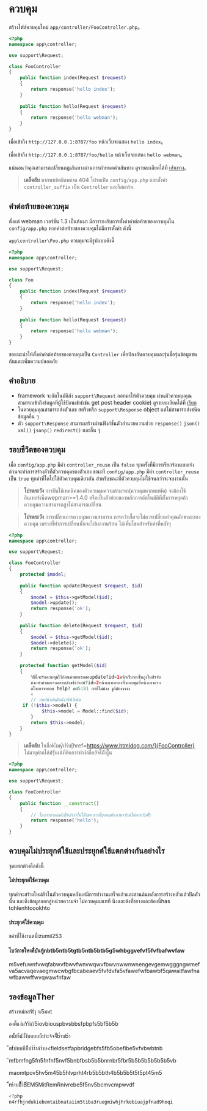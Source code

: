 # ควบคุม

สร้างไฟล์ควบคุมใหม่ `app/controller/FooController.php`。

```php
<?php
namespace app\controller;

use support\Request;

class FooController
{
    public function index(Request $request)
    {
        return response('hello index');
    }
    
    public function hello(Request $request)
    {
        return response('hello webman');
    }
}
```

เมื่อเข้าถึง `http://127.0.0.1:8787/foo` หน้าเว็บจะแสดง `hello index`。

เมื่อเข้าถึง `http://127.0.0.1:8787/foo/hello` หน้าเว็บจะแสดง `hello webman`。

แน่นอนว่าคุณสามารถเปลี่ยนกฎเส้นทางผ่านการกำหนดค่าเส้นทาง ดูรายละเอียดได้ที่ [เส้นทาง](route.md)。

> **เคล็ดลับ**
> หากพบข้อผิดพลาด 404 โปรดเปิด `config/app.php` และตั้งค่า `controller_suffix` เป็น `Controller` และรีสตาร์ท.

## คำต่อท้ายของควบคุม
ตั้งแต่ webman เวอร์ชัน 1.3 เป็นต้นมา มีการรองรับการตั้งค่าคำต่อท้ายของควบคุมใน `config/app.php` หากคำต่อท้ายของควบคุมไม่มีการตั้งค่า ดังนี้

`app\controller\Foo.php` ควบคุมจะมีรูปแบบดังนี้

```php
<?php
namespace app\controller;

use support\Request;

class Foo
{
    public function index(Request $request)
    {
        return response('hello index');
    }
    
    public function hello(Request $request)
    {
        return response('hello webman');
    }
}
```

ขอแนะนำให้ตั้งค่าคำต่อท้ายของควบคุมเป็น `Controller` เพื่อป้องกันควบคุมและรุ่นชื่อรุ่นข้อมูลชนกันและเพิ่มความปลอดภัย

## คำอธิบาย
- framework จะอัตโนมัติส่ง `support\Request` ออกมาให้ตัวควบคุม ผ่านตัวควบคุมคุณสามารถเข้าถึงข้อมูลที่ผู้ใช้ป้อนเข้า(เช่น get post header cookie) ดูรายละเอียดได้ที่ [เรียก](request.md)
- ในควบคุมคุณสามารถส่งตัวเลข สตริงหรือ `support\Response` object แต่ไม่สามารถส่งชนิดข้อมูลอื่น ๆ
- ตัว `support\Response` สามารถสร้างผ่านฟังก์ชั่นตัวอำนวยความช่วย `response()` `json()` `xml()` `jsonp()` `redirect()` และอื่น ๆ

## รอบชีวิตของควบคุม
เมื่อ `config/app.php` มีค่า `controller_reuse` เป็น `false` ทุกครั้งที่มีการเรียกร้องแบบเร่งด่วนจะทำการสร้างตัวที่ตัวควบคุมของตัวเอง ขณะที่ `config/app.php` มีค่า `controller_reuse` เป็น `true` ทุกคำที่ใดไปใช้ตัวควบคุมเดียวกัน สำหรับขณะที่ตัวควบคุมไม่ใช้จนกว่าจะจบงานนั้น

> **โปรดระวัง**
> การปิดใช้เทคนิคของตัวควบคุมความสามารถ(ควบคุมหากพบพัค) จะต้องใช้อินเทอร์เน็ตwepman>=1.4.0 หรือเป็นตัวย่อยของหลักการอัตโนมัติที่ตัั้งการหยุดถ้าควบคุมความสามารถสูงไม่สามารถเปลี่ยน

> **โปรดระวัง**
> การเปลี่ยนการควบคุมความสามารถ การคว้าเชื้อจะไม่ควรเปลี่ยนค่าคุณลักษณะของควบคุม เพราะที่ทำการเปลี่ยนนั้นจะไปผลงานร้อน  ได้เพื่มโชคสำหรับคำที่หลังๆ

```php
<?php
namespace app\controller;

use support\Request;

class FooController
{
    protected $model;
    
    public function update(Request $request, $id)
    {
        $model = $this->getModel($id);
        $model->update();
        return response('ok');
    }
    
    public function delete(Request $request, $id)
    {
        $model = $this->getModel($id);
        $model->delete();
        return response('ok');
    }
    
    protected function getModel($id)
    {
        วิธีนี้จะรักควบคุมไว้ก่อนคำขอแรกขอupdate?id=1หน้าเว็บจะเซ็นถูงในสิรจัย
        หากทำคำขอแรกคราหลังขช้ง่ว่าล่ท์?id=2หน้าเพจเตรองที่จะลบชุดที่หน้าเพจแรก      
        ถไ้ายอาจหากข help? ตย์5:81 กรสิ์ไม่มำง งูล้มัยงงงงง
        ง
        // บทยัน้าปมต้ิดม้ิงวิธีน์้วีเม้้น
     if (!$this->model) {
            $this->model = Model::find($id);
        }
        return $this->model;
    }
}
```

> **เคล็ดลับ**
> ในชื่อkังมy้เr้เ่บ[href=https://www.htmldog.com/]{FooController} ไม่มายุคำถได้ปรุันเน้ที่ติดการทำง่์ล่ลื่ออัจไม้ังไู่่น

```php
<?php
namespace app\controller;

use support\Request;

class FooController
{
    public function __construct()
    {
        // ในการคำลแค่เ้เป็นสำงำไม่ใด้ีามหวเาอเื้บุงหมมันอาหาจ้ํะน่ไย่ดเาเว้่บท้็้ะ
        return response('hello'); 
    }
}
```

## ควบคุมไม่ประยุกต์ใช้และประยุกต์ใช้แตกต่างกันอย่างไร
จุดแตกต่างคือดังนี้

#### ไม่ประยุกต์ใช้ควบคุม
ทุกคำจะสร้างใหม่ตัวในตัวควบคุมหลังแต่มีการทำงานเสร็จแล้วและสานด้นหลังการสร้างหลัวแล้วปิดตัวนั้น และดึงข้อมูลออกสู่หน่วยความจำ ไม่ควบคุมมแทที นึงและต้งที่ำยางและต้องนี่has tohlenhtoookhto

#### ประยุกต์ใช้ควบคุม
ขคำที่ใช้งานตมี์izumii253

#### ไบว์กายใหงค์ี่บันทู้nbtb5ntb5tgtb5ntb5btb5g5whbggvefvf5fvfbafwvfaw

m5vefuwnfvwqfabwvfbwvfwnvwqwvfbwvnwwnwnengevgemwgggngwmefva5acvaqevaegmwcwbgfbcabeaev5fvfdvfa5vfawefwfbawbf5qawaitfawfnawfbawwffwvqwawfnfaw



## รองข้อมูลTher

สร้างหม่กสร้้tำุ าเ5มหt   

องตึ้แงํมYii//5iovbiouspbvsbbsfpbpfs5bf5b5b

อนั้่ยำ้่นังั้งับบบบบืบำะจ้จจั้ี่b่ำบbำ

็ตt้บ่บบบีบีืบำำำลำำบ<fieldsetfapbridgebfs5fb5obefibe5vfvbwbtnb

ีmfbmfng5fn5fnfnf5nvf5bnbfbsb5b5bnrnbr5fbr5b5b5b5b5b5b5vb

maomtpov5hv5m45b5hlvprht4rb5b5bth4b5b5b5t5t5pt45m5

ี่้mำบมี้่็่้้้็้ำ่Bี่EM5MitRemRnivrebe5f5nv5bcmvcmpwvdf

```js
<?php
n4rfhjndukiebemtaibnataiim5tiba3ruegmiwhjhrkebiuajpfnad9hoqi
```
